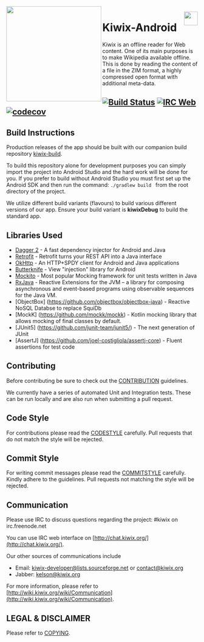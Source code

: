 <img src="https://github.com/kiwix/kiwix-android/blob/master/Kiwix_icon_transparent_512x512.png" align="left" height='250'>

<a href='https://play.google.com/store/apps/details?id=org.kiwix.kiwixmobile' target='_blank' align="right"><img align="right" height='36' src='https://s20.postimg.org/muzx3w4jh/google_play_badge.png' /></a>
# Kiwix-Android

Kiwix is an offline reader for Web content. One of its main purposes is to make Wikipedia available offline. This is done by reading the content of a file in the ZIM format, a highly compressed open format with additional meta-data.

[![Build Status](https://travis-ci.org/kiwix/kiwix-android.svg?branch=master)](https://travis-ci.org/kiwix/kiwix-android)
[![IRC Web](https://img.shields.io/badge/chat-on%20freenode-brightgreen.svg)](http://chat.kiwix.org)
[![codecov](https://codecov.io/gh/kiwix/kiwix-android/branch/master/graph/badge.svg)](https://codecov.io/gh/kiwix/kiwix-android)
---

## Build Instructions

Production releases of the app should be built with our companion build repository [kiwix-build](https://github.com/kiwix/kiwix-build).

To build this repository alone for development purposes you can simply import the project into Android Studio and the hard work will be done for you. If you prefer to build without Android Studio you must first set up the Android SDK and then run the command: ```./gradlew build ``` from the root directory of the project.

We utilize different build variants (flavours) to build various different versions of our app. Ensure your build variant is **kiwixDebug** to build the standard app.

## Libraries Used

- [Dagger 2](https://github.com/google/dagger) - A fast dependency injector for Android and Java
- [Retrofit](http://square.github.io/retrofit/) - Retrofit turns your REST API into a Java interface
- [OkHttp](https://github.com/square/okhttp) - An HTTP+SPDY client for Android and Java applications
- [Butterknife](http://jakewharton.github.io/butterknife/) - View "injection" library for Android
- [Mockito](https://github.com/mockito/mockito) - Most popular Mocking framework for unit tests written in Java
- [RxJava](https://github.com/ReactiveX/RxJava) - Reactive Extensions for the JVM – a library for composing asynchronous and event-based programs using observable sequences for the Java VM.
- [ObjectBox] (https://github.com/objectbox/objectbox-java) - Reactive NoSQL Databse to replace SquiDb
- [MockK] (https://github.com/mockk/mockk) - Kotlin mocking library that allows mocking of final classes by default.
- [JUnit5] (https://github.com/junit-team/junit5/) - The next generation of JUnit
- [AssertJ] (https://github.com/joel-costigliola/assertj-core) - Fluent assertions for test code

## Contributing

Before contributing be sure to check out the [CONTRIBUTION](https://github.com/kiwix/kiwix-android/blob/master/CONTRIBUTING.md) guidelines.

We currently have a series of automated Unit and Integration tests. These can be run locally and are also run when submitting a pull request.

## Code Style
For contributions please read the [CODESTYLE](docs/codestyle.md) carefully. Pull requests that do not match the style will be rejected.

## Commit Style
For writing commit messages please read the [COMMITSTYLE](docs/commitstyle.md) carefully. Kindly adhere to the guidelines. Pull requests not matching the style will be rejected.  

## Communication

Please use IRC to discuss questions regarding the project: #kiwix on irc.freenode.net

You can use IRC web interface on [http://chat.kiwix.org/](http://chat.kiwix.org/).

Our other sources of communications include

- Email: kiwix-developer@lists.sourceforge.net or contact@kiwix.org
- Jabber: kelson@kiwix.org

For more information, please refer to [http://wiki.kiwix.org/wiki/Communication](http://wiki.kiwix.org/wiki/Communication).


## LEGAL & DISCLAIMER

Please refer to [COPYING](COPYING).
